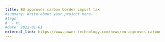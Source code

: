 ```yaml
---
title: EU approves carbon border import tax
#summary: Write about your project here...
#tags:
#  - ML
#date: 2022-01-01
external_link: https://www.power-technology.com/news/eu-approves-carbon-border-import-tax/
---
```

